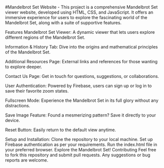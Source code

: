 #Mandelbrot Set Website - This project is a comprehensive Mandelbrot Set viewer website, developed using HTML, CSS, and JavaScript. It offers an immersive experience for users to explore the fascinating world of the Mandelbrot Set, along with a suite of supportive features.

Features Mandelbrot Set Viewer: A dynamic viewer that lets users explore different regions of the Mandelbrot Set.

Information & History Tab: Dive into the origins and mathematical principles of the Mandelbrot Set.

Additional Resources Page: External links and references for those wanting to explore deeper.

Contact Us Page: Get in touch for questions, suggestions, or collaborations.

User Authentication: Powered by Firebase, users can sign up or log in to save their favorite zoom states.

Fullscreen Mode: Experience the Mandelbrot Set in its full glory without any distractions.

Save Image Feature: Found a mesmerizing pattern? Save it directly to your device.

Reset Button: Easily return to the default view anytime.

Setup and Installation: Clone the repository to your local machine. Set up Firebase authentication as per your requirements. Run the index.html file in your preferred browser. Explore the Mandelbrot Set! Contributing Feel free to fork this repository and submit pull requests. Any suggestions or bug reports are welcome.
